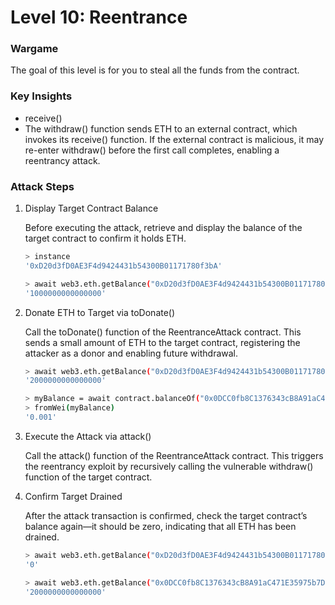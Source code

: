 # Level 10: Reentrance

### Wargame
The goal of this level is for you to steal all the funds from the contract.

### Key Insights
* receive()
* The withdraw() function sends ETH to an external contract, which invokes its receive() function. If the external contract is malicious, it may re-enter withdraw() before the first call completes, enabling a reentrancy attack.

### Attack Steps
1. Display Target Contract Balance

    Before executing the attack, retrieve and display the balance of the target contract to confirm it holds ETH.
    ```bash
    > instance
    '0xD20d3fD0AE3F4d9424431b54300B01171780f3bA'

    > await web3.eth.getBalance("0xD20d3fD0AE3F4d9424431b54300B01171780f3bA")
    '1000000000000000'
    ```

2. Donate ETH to Target via toDonate()

    Call the toDonate() function of the ReentranceAttack contract. This sends a small amount of ETH to the target contract, registering the attacker as a donor and enabling future withdrawal.
    ```bash
    > await web3.eth.getBalance("0xD20d3fD0AE3F4d9424431b54300B01171780f3bA")
    '2000000000000000'

    > myBalance = await contract.balanceOf("0x0DCC0fb8C1376343cB8A91aC471E35975b7D9512")
    > fromWei(myBalance)
    '0.001'
    ```

3. Execute the Attack via attack()

    Call the attack() function of the ReentranceAttack contract. This triggers the reentrancy exploit by recursively calling the vulnerable withdraw() function of the target contract.

4. Confirm Target Drained

    After the attack transaction is confirmed, check the target contract’s balance again—it should be zero, indicating that all ETH has been drained.
    ```bash
    > await web3.eth.getBalance("0xD20d3fD0AE3F4d9424431b54300B01171780f3bA")
    '0'

    > await web3.eth.getBalance("0x0DCC0fb8C1376343cB8A91aC471E35975b7D9512")
    '2000000000000000'
    ```